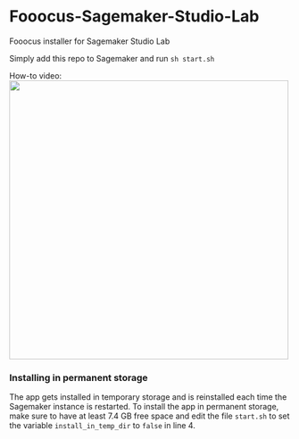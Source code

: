 # Fooocus-Sagemaker-Studio-Lab
Fooocus installer for Sagemaker Studio Lab

Simply add this repo to Sagemaker and run `sh start.sh`

How-to video:  
<a href="https://youtu.be/lzBlCA-QWdA"><img src="https://i3.ytimg.com/vi/lzBlCA-QWdA/maxresdefault.jpg" width=500) /></a>

### Installing in permanent storage
The app gets installed in temporary storage and is reinstalled each time the Sagemaker instance is restarted. To install the app in permanent storage, make sure to have at least 7.4 GB free space and edit the file `start.sh` to set the variable `install_in_temp_dir` to `false` in line 4.
